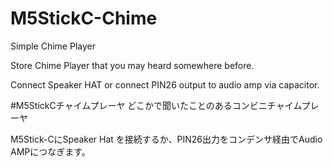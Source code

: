# M5StickC-Chime
Simple Chime Player

Store Chime Player that you may heard somewhere before.

Connect Speaker HAT or connect PIN26 output to audio amp via capacitor.


#M5StickCチャイムプレーヤ
どこかで聞いたことのあるコンビニチャイムプレーヤ

M5Stick-CにSpeaker Hat を接続するか、PIN26出力をコンデンサ経由でAudio AMPにつなぎます。
